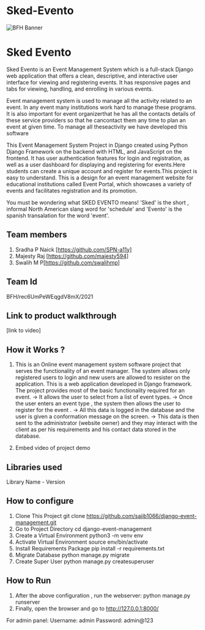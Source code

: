 # Sked-Evento

![BFH Banner](https://trello-attachments.s3.amazonaws.com/542e9c6316504d5797afbfb9/542e9c6316504d5797afbfc1/39dee8d993841943b5723510ce663233/Frame_19.png)


# Sked Evento

Sked Evento is an Event Management System which is a full-stack Django web application that offers a clean, descriptive, and interactive user interface for viewing and registering events. It has responsive pages and tabs for viewing, handling, and enrolling in various events.

Event management system is used to manage all the activity related to an event. In any event many institutions work hard to manage these programs. It is also important for event organizerthat he has all the contacts details of these service providers so that he cancontact them any time to plan an event at given time. To manage all theseactivity we have developed this software

This Event Management System Project in Django created using Python Django Framework on the backend with HTML, and JavaScript on the frontend. It has user authentication features for login and registration, as well as a user dashboard for displaying and registering for events.Here students can create a unique account and register for events.This project is easy to understand. This is a design for an event management website for educational institutions called Event Portal, which showcases a variety of events and facilitates registration and its promotion.

You must be wondering what SKED EVENTO means! 'Sked' is the short , informal North American slang word for 'schedule' and 'Evento' is the spanish transalation for the word 'event'.


## Team members

1. Sradha P Naick [https://github.com/SPN-a11y]
2. Majesty Raj [https://github.com/majesty594]
3. Swalih M P[https://github.com/swalihmp]


## Team Id

BFH/rec6UmPeWEqgdV8mX/2021

## Link to product walkthrough

[link to video]


## How it Works ?

1. This is an Online event management system software project that serves the functionality of an event manager. The system allows only registered users to login and new users are allowed to resister on the application. This is a web application developed in Django framework. The project provides most of the basic functionality required for an event. 
    -> It allows the user to select from a list of event types.
    -> Once the user enters an event type , the system then allows the user to register for the event .
    -> All this data is logged in the database and the user is given a conformation message on the screen.
    -> This data is then sent to the administrator (website owner) and they may interact with the client as per his requirements and his contact data stored in the database.

2. Embed video of project demo


## Libraries used

Library Name - Version


## How to configure

1. Clone This Project git clone https://github.com/sajib1066/django-event-management.git
2. Go to Project Directory cd django-event-management
3. Create a Virtual Environment python3 -m venv env
4. Activate Virtual Environment source env/bin/activate
5. Install Requirements Package pip install -r requirements.txt
6. Migrate Database python manage.py migrate
7. Create Super User python manage.py createsuperuser


## How to Run

1. After the above configuration , run the webserver:
                python manage.py runserver
2. Finally, open the browser and go to http://127.0.0.1:8000/

For admin panel:
    Username: admin
    Password: admin@123
